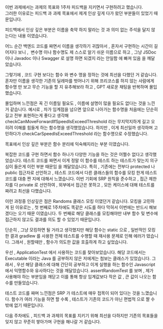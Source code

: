 이번 과제에서는 과제의 목표와 1주차 피드백을 지키면서 구현하려고 했습니다.  
그러한 이유로는 피드백 과 과제 목표에서 제게 인상 깊게 다가 왔던 부분들이 있었기 때문입니다.  

피드백에서 인상 깊은 부분은 이름을 축약 하지 말라는 것 과 의미 없는 주석을 달지 않는다는 내용 이였습니다.

어느 순간 백엔드 코드를 짜면서 이름을 생각하기 귀찮아서 , 혼자서 구현하는 시간이 길어지다 보니 , 
변수명 이나 함수명도 제 스스로 알기 쉬운 이름으로 하고 , 그냥 JSDoc 이나 Javadoc 이나 Swagger 로 설명 하면 되겠지 라는 안일함 에 빠져 있음 을 깨달았습니다.

그렇기에 , 코드 구현 보다는 함수 와 변수 명을 정하는 것에 최선을 다했던 거 같습니다.
혼자만 이름을 생각한 기존의 딜레마를 벗어나기 위해 프리코스를 하지 않는 사람에게 함수명 만 보고 무슨 기능을 할 지 유추해보라 하고 , GPT 새로운 채팅을 반복하며 몰입했습니다.

몰입하며 느낀점은 꼭 긴 이름일 필요도 , 이름에 설명이 많을 필요도 없다는 것을 느낀거 같습니다.
예시로 , 차가 임계점을 넘으면 앞으로 나아가는 함수명을 처음에는 단순히 길고 전부 표현하는게 좋다고 생각해  
checkCanMoveForwardIfSpeedIsExceedThreshold 라는 무지막지하게 길고 오히려 이해를 힘들게 하는 함수명을 생각했었습니다.
하지만 , 이게 최선일까 생각하며 고민하다가 checkCarSpeedIsExceedThreshold 라는 함수명으로 수정했습니다.

목표에서 인상 깊은 부분은 함수 분리에 익숙해지라는 부분 이였습니다.

복잡한 코드를 구현 하면서 함수 하나가 다양한 기능을 하는 것은 어쩔수 없다고 생각했었습니다.
테스트 코드를 짜면서 이게 정말 이 함수를 테스트 하는 테스트가 맞는지 의구심이 들은게 이런 부분 때문임 을 깨달았습니다.
특히 , 기존에는 전부다 protected 나 public 접근자로 선언하고 , 테스트 코드에서 다른 클래스들의 함수를 모킹 한게 테스트 코드를 대충 짠 지에 대해서 느꼈습니다.
이번 기회에 SRP 원칙을 준수하고 , 접근 제한자를 다 private 로 선언하여 , 외부에서 접근은 못하고 ,  모든 케이스에 대해 테스트를 짜려고 최선을 다했습니다.

이런 과정중 인상깊은 점은 Randoms 클래스 모킹 이였던거 같습니다.
모킹을 고민하게 된 이유로는 ,
첫 번째로 1주차에도 똑같은 시도를 하다 막혀서 이번에는 반드시 해보겠다는 오기 때문 이였습니다.
두 번째로 해당 클래스를 모킹해야만 내부 함수 및 변수에 접근하지 않고도 결과를 의도 할 수 있었기 때문입니다.

단순히 , 그냥 모킹하면 될 거라고 생각했지만 해당 함수는 static 으로 , 
일반적인 모킹한 결과 gradlew 를 사용한 전체 테스트를 수행할 때 재사용 문제로 인해 에러가 떴습니다.
그래서 , 원할때만 , 함수가 의도한 값을 호출하게 하고 싶었습니다.

우선 , ApplicationTest 에서 사용하는 코드를 찾아보았습니다. 
해당 코드에서는 Executable 이라는 Java 를 공부하지 않은 저에게는 첨보는 클래스가 있었습니다.
그래서 , 우선 해당 클래스에 대해 간단히 공부하고 이게 실행을 하는 함수인 Javascript 에서 익명함수와 유사하다는 것을 깨달았습니다.
assertRandomTest 를 보며 , 제가 사용해야 하는 부분임을 깨닫고 이를 통해 항상 임계값보다 작은 값 , 큰 값이 나오는 함수를 만들었습니다.

테스트 코드를 짜며 느낀점은 SRP 가 테스트에 매우 접목이 되어 있다는 것을 느꼈습니다.
함수가 여러 기능을 하면 할 수록 , 테스트가 기존의 코드가 아닌 편법적 으로 짤 수 밖에 없기 때문입니다.

다음 주차에도 , 피드백 과 과제의 목표를 지키기 위해 최선을 다하지만 기존의 목표들을 잊지 않고 꾸준히 쌓아가며 구현을 해나갈 거 같습니다.